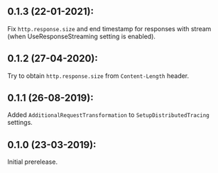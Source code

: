 ## 0.1.3 (22-01-2021):

Fix `http.response.size` and end timestamp for responses with stream (when UseResponseStreaming setting is enabled).

## 0.1.2 (27-04-2020):

Try to obtain `http.response.size` from `Content-Length` header.

## 0.1.1 (26-08-2019): 

Added `AdditionalRequestTransformation` to `SetupDistributedTracing` settings.

## 0.1.0 (23-03-2019): 

Initial prerelease.